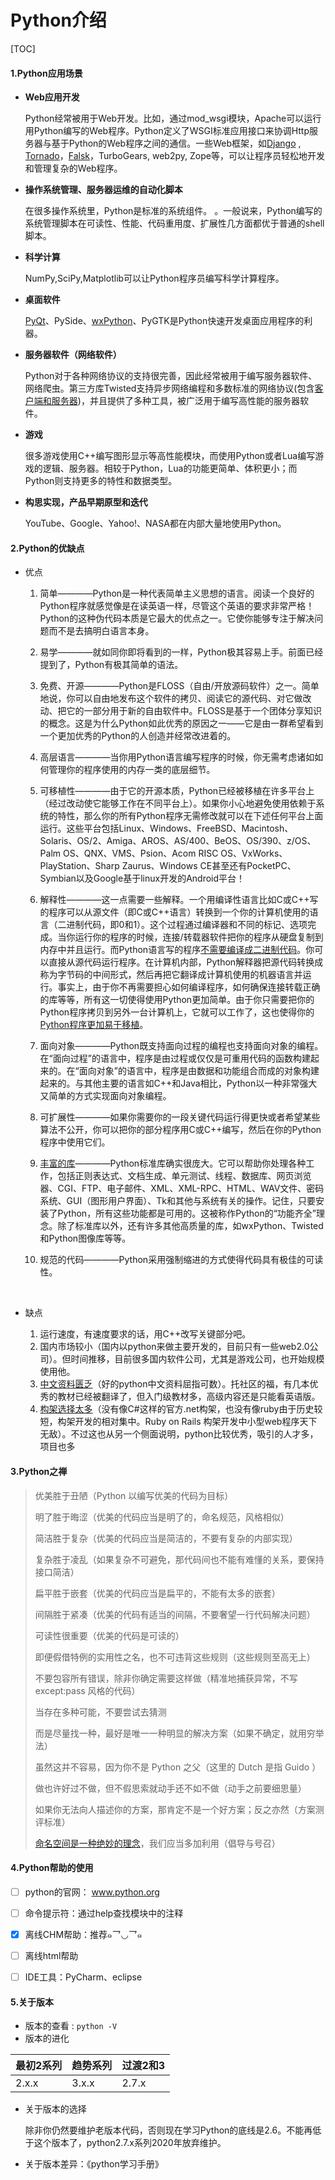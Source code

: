 # Python介绍

[TOC]





#### 1.Python应用场景

- **Web应用开发**

  Python经常被用于Web开发。比如，通过mod_wsgi模块，Apache可以运行用Python编写的Web程序。Python定义了WSGI标准应用接口来协调Http服务器与基于Python的Web程序之间的通信。一些Web框架，如[Django]() , [Tornado]()，[Falsk]()，TurboGears, web2py, Zope等，可以让程序员轻松地开发和管理复杂的Web程序。

- **操作系统管理、服务器运维的自动化脚本**

  在很多操作系统里，Python是标准的系统组件。 。一般说来，Python编写的系统管理脚本在可读性、性能、代码重用度、扩展性几方面都优于普通的shell脚本。

- **科学计算**

  NumPy,SciPy,Matplotlib可以让Python程序员编写科学计算程序。

- **桌面软件**

  [PyQt]()、PySide、[wxPython]()、PyGTK是Python快速开发桌面应用程序的利器。

- **服务器软件（网络软件）**

  Python对于各种网络协议的支持很完善，因此经常被用于编写服务器软件、网络爬虫。第三方库Twisted支持异步网络编程和多数标准的网络协议(包含[客户端和服务器]())，并且提供了多种工具，被广泛用于编写高性能的服务器软件。

- **游戏**

  很多游戏使用C++编写图形显示等高性能模块，而使用Python或者Lua编写游戏的逻辑、服务器。相较于Python，Lua的功能更简单、体积更小；而Python则支持更多的特性和数据类型。

- **构思实现，产品早期原型和迭代**

  YouTube、Google、Yahoo!、NASA都在内部大量地使用Python。



#### 2.Python的优缺点

- 优点
  1. 简单————Python是一种代表简单主义思想的语言。阅读一个良好的Python程序就感觉像是在读英语一样，尽管这个英语的要求非常严格！Python的这种伪代码本质是它最大的优点之一。它使你能够专注于解决问题而不是去搞明白语言本身。

  2. 易学————就如同你即将看到的一样，Python极其容易上手。前面已经提到了，Python有极其简单的语法。

  3. 免费、开源————Python是FLOSS（自由/开放源码软件）之一。简单地说，你可以自由地发布这个软件的拷贝、阅读它的源代码、对它做改动、把它的一部分用于新的自由软件中。FLOSS是基于一个团体分享知识的概念。这是为什么Python如此优秀的原因之一——它是由一群希望看到一个更加优秀的Python的人创造并经常改进着的。

  4. 高层语言————当你用Python语言编写程序的时候，你无需考虑诸如如何管理你的程序使用的内存一类的底层细节。

  5. 可移植性————由于它的开源本质，Python已经被移植在许多平台上（经过改动使它能够工作在不同平台上）。如果你小心地避免使用依赖于系统的特性，那么你的所有Python程序无需修改就可以在下述任何平台上面运行。这些平台包括Linux、Windows、FreeBSD、Macintosh、Solaris、OS/2、Amiga、AROS、AS/400、BeOS、OS/390、z/OS、Palm OS、QNX、VMS、Psion、Acom RISC OS、VxWorks、PlayStation、Sharp Zaurus、Windows CE甚至还有PocketPC、Symbian以及Google基于linux开发的Android平台！

  6. 解释性————这一点需要一些解释。一个用编译性语言比如C或C++写的程序可以从源文件（即C或C++语言）转换到一个你的计算机使用的语言（二进制代码，即0和1）。这个过程通过编译器和不同的标记、选项完成。当你运行你的程序的时候，连接/转载器软件把你的程序从硬盘复制到内存中并且运行。而Python语言写的程序[不需要编译成二进制代码]()。你可以直接从源代码运行程序。在计算机内部，Python解释器把源代码转换成称为字节码的中间形式，然后再把它翻译成计算机使用的机器语言并运行。事实上，由于你不再需要担心如何编译程序，如何确保连接转载正确的库等等，所有这一切使得使用Python更加简单。由于你只需要把你的Python程序拷贝到另外一台计算机上，它就可以工作了，这也使得你的[Python程序更加易于移植]()。

  7. 面向对象————Python既支持面向过程的编程也支持面向对象的编程。在“面向过程”的语言中，程序是由过程或仅仅是可重用代码的函数构建起来的。在“面向对象”的语言中，程序是由数据和功能组合而成的对象构建起来的。与其他主要的语言如C++和Java相比，Python以一种非常强大又简单的方式实现面向对象编程。

  8. 可扩展性————如果你需要你的一段关键代码运行得更快或者希望某些算法不公开，你可以把你的部分程序用C或C++编写，然后在你的Python程序中使用它们。

  9. [丰富的库]()————Python标准库确实很庞大。它可以帮助你处理各种工作，包括正则表达式、文档生成、单元测试、线程、数据库、网页浏览器、CGI、FTP、电子邮件、XML、XML-RPC、HTML、WAV文件、密码系统、GUI（图形用户界面）、Tk和其他与系统有关的操作。记住，只要安装了Python，所有这些功能都是可用的。这被称作Python的“功能齐全”理念。除了标准库以外，还有许多其他高质量的库，如wxPython、Twisted和Python图像库等等。

  10. 规范的代码————Python采用强制缩进的方式使得代码具有极佳的可读性。

    ​


- 缺点
  1. 运行速度，有速度要求的话，用C++改写关键部分吧。
  2. 国内市场较小（国内以python来做主要开发的，目前只有一些web2.0公司）。但时间推移，目前很多国内软件公司，尤其是游戏公司，也开始规模使用他。
  3. [中文资料匮乏]()（好的python中文资料屈指可数）。托社区的福，有几本优秀的教材已经被翻译了，但入门级教材多，高级内容还是只能看英语版。
  4. [构架选择太多]()（没有像C#这样的官方.net构架，也没有像ruby由于历史较短，构架开发的相对集中。Ruby on Rails 构架开发中小型web程序天下无敌）。不过这也从另一个侧面说明，python比较优秀，吸引的人才多，项目也多



#### 3.Python之禅

> 优美胜于丑陋（Python 以编写优美的代码为目标）
>
> 明了胜于晦涩（优美的代码应当是明了的，命名规范，风格相似）
>
> 简洁胜于复杂（优美的代码应当是简洁的，不要有复杂的内部实现）
>
> 复杂胜于凌乱（如果复杂不可避免，那代码间也不能有难懂的关系，要保持接口简洁）
>
> 扁平胜于嵌套（优美的代码应当是扁平的，不能有太多的嵌套）
>
> 间隔胜于紧凑（优美的代码有适当的间隔，不要奢望一行代码解决问题）
>
> 可读性很重要（优美的代码是可读的）
>
> 即便假借特例的实用性之名，也不可违背这些规则（这些规则至高无上）
>
> 不要包容所有错误，除非你确定需要这样做（精准地捕获异常，不写 except:pass 风格的代码）
>
> 当存在多种可能，不要尝试去猜测
>
> 而是尽量找一种，最好是唯一一种明显的解决方案（如果不确定，就用穷举法）
>
> 虽然这并不容易，因为你不是 Python 之父（这里的 Dutch 是指 Guido ）
>
> 做也许好过不做，但不假思索就动手还不如不做（动手之前要细思量）
>
> 如果你无法向人描述你的方案，那肯定不是一个好方案；反之亦然（方案测评标准）
>
> [命名空间是一种绝妙的理念]()，我们应当多加利用（倡导与号召）



#### 4.Python帮助的使用

- [ ] python的官网： www.python.org
- [ ] 命令提示符：通过help查找模块中的注释
- [x] 离线CHM帮助：推荐๑乛◡乛๑
- [ ] 离线html帮助
- [ ] IDE工具：PyCharm、eclipse



#### 5.关于版本

- 版本的查看 : `python -V` 
- 版本的进化

| 最初2系列 | 趋势系列  | 过渡2和3 |
| ----- | ----- | ----- |
| 2.x.x | 3.x.x | 2.7.x |

- 关于版本的选择

  除非你仍然要维护老版本代码，否则现在学习Python的底线是2.6。不能再低于这个版本了，python2.7.x系列2020年放弃维护。

- 关于版本差异：《python学习手册》